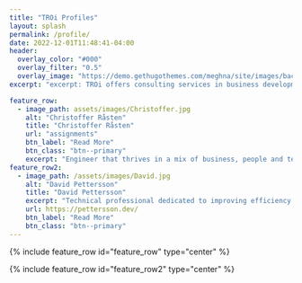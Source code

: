 ```yaml
---
title: "TROi Profiles"
layout: splash
permalink: /profile/
date: 2022-12-01T11:48:41-04:00
header:
  overlay_color: "#000"
  overlay_filter: "0.5"
  overlay_image: "https://demo.gethugothemes.com/meghna/site/images/backgrounds/hero-area.jpg"
excerpt: "excerpt: TROi offers consulting services in business development, digitalization, enterprise and solution architecture with a focus on customer value, quality and efficiency"

feature_row:
  - image_path: assets/images/Christoffer.jpg
    alt: "Christoffer Råsten"
    title: "Christoffer Råsten"
    url: "assignments"
    btn_label: "Read More"
    btn_class: "btn--primary"
    excerpt: "Engineer that thrives in a mix of business, people and technology"
feature_row2:
  - image_path: /assets/images/David.jpg
    alt: "David Pettersson"
    title: "David Pettersson"
    excerpt: "Technical professional dedicated to improving efficiency and business value by enabling teams and individuals in digital transformation."
    url: https://pettersson.dev/
    btn_label: "Read More"
    btn_class: "btn--primary"
---
```



{% include feature_row id="feature_row" type="center" %}

{% include feature_row id="feature_row2" type="center" %}
